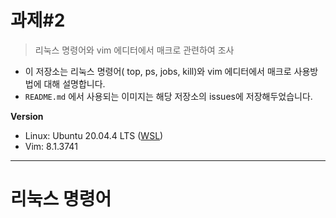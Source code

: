 # 과제#2

> 리눅스 명령어와 vim 에디터에서 매크로 관련하여 조사

- 이 저장소는 리눅스 명령어( top, ps, jobs, kill)와 vim 에디터에서 매크로 사용방법에 대해 설명합니다.
- `README.md` 에서 사용되는 이미지는 해당 저장소의 issues에 저장해두었습니다.

**Version**

- Linux: Ubuntu 20.04.4 LTS ([WSL](https://docs.microsoft.com/ko-kr/windows/wsl/install))
- Vim:  8.1.3741

------

# 리눅스 명령어

